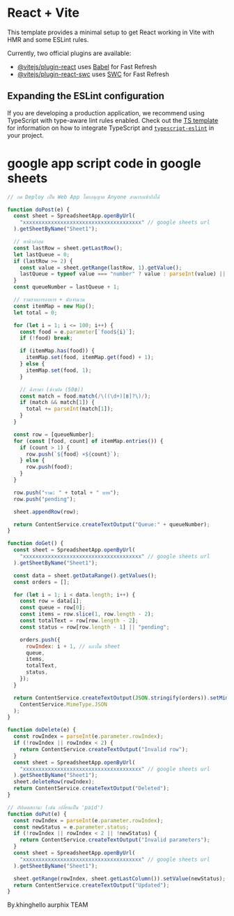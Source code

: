 # React + Vite

This template provides a minimal setup to get React working in Vite with HMR and some ESLint rules.

Currently, two official plugins are available:

- [@vitejs/plugin-react](https://github.com/vitejs/vite-plugin-react/blob/main/packages/plugin-react) uses [Babel](https://babeljs.io/) for Fast Refresh
- [@vitejs/plugin-react-swc](https://github.com/vitejs/vite-plugin-react/blob/main/packages/plugin-react-swc) uses [SWC](https://swc.rs/) for Fast Refresh

## Expanding the ESLint configuration

If you are developing a production application, we recommend using TypeScript with type-aware lint rules enabled. Check out the [TS template](https://github.com/vitejs/vite/tree/main/packages/create-vite/template-react-ts) for information on how to integrate TypeScript and [`typescript-eslint`](https://typescript-eslint.io) in your project.

# google app script code in google sheets

```js
// กด Deploy เป็น Web App โดยอนุญาต Anyone สามารถเข้าถึงได้

function doPost(e) {
  const sheet = SpreadsheetApp.openByUrl(
    "xxxxxxxxxxxxxxxxxxxxxxxxxxxxxxxxxxxxxx" // google sheets url 
  ).getSheetByName("Sheet1");

  // หาคิวล่าสุด
  const lastRow = sheet.getLastRow();
  let lastQueue = 0;
  if (lastRow >= 2) {
    const value = sheet.getRange(lastRow, 1).getValue();
    lastQueue = typeof value === "number" ? value : parseInt(value) || 0;
  }
  const queueNumber = lastQueue + 1;

  // รวมรายการอาหาร + นับจำนวน
  const itemMap = new Map();
  let total = 0;

  for (let i = 1; i <= 100; i++) {
    const food = e.parameter[`food${i}`];
    if (!food) break;

    if (itemMap.has(food)) {
      itemMap.set(food, itemMap.get(food) + 1);
    } else {
      itemMap.set(food, 1);
    }

    // ดึงราคา (ข้าวผัด (50฿))
    const match = food.match(/\((\d+)[฿]?\)/);
    if (match && match[1]) {
      total += parseInt(match[1]);
    }
  }

  const row = [queueNumber];
  for (const [food, count] of itemMap.entries()) {
    if (count > 1) {
      row.push(`${food} ×${count}`);
    } else {
      row.push(food);
    }
  }

  row.push("รวม: " + total + " บาท");
  row.push("pending");

  sheet.appendRow(row);

  return ContentService.createTextOutput("Queue:" + queueNumber);
}

function doGet() {
  const sheet = SpreadsheetApp.openByUrl(
    "xxxxxxxxxxxxxxxxxxxxxxxxxxxxxxxxxxxxxx" // google sheets url
  ).getSheetByName("Sheet1");

  const data = sheet.getDataRange().getValues();
  const orders = [];

  for (let i = 1; i < data.length; i++) {
    const row = data[i];
    const queue = row[0];
    const items = row.slice(1, row.length - 2);
    const totalText = row[row.length - 2];
    const status = row[row.length - 1] || "pending";

    orders.push({
      rowIndex: i + 1, // แถวใน sheet
      queue,
      items,
      totalText,
      status,
    });
  }

  return ContentService.createTextOutput(JSON.stringify(orders)).setMimeType(
    ContentService.MimeType.JSON
  );
}

function doDelete(e) {
  const rowIndex = parseInt(e.parameter.rowIndex);
  if (!rowIndex || rowIndex < 2) {
    return ContentService.createTextOutput("Invalid row");
  }
  const sheet = SpreadsheetApp.openByUrl(
    "xxxxxxxxxxxxxxxxxxxxxxxxxxxxxxxxxxxxxx" // google sheets url
  ).getSheetByName("Sheet1");
  sheet.deleteRow(rowIndex);
  return ContentService.createTextOutput("Deleted");
}

// อัปเดตสถานะ (เช่น เปลี่ยนเป็น 'paid')
function doPut(e) {
  const rowIndex = parseInt(e.parameter.rowIndex);
  const newStatus = e.parameter.status;
  if (!rowIndex || rowIndex < 2 || !newStatus) {
    return ContentService.createTextOutput("Invalid parameters");
  }
  const sheet = SpreadsheetApp.openByUrl(
    "xxxxxxxxxxxxxxxxxxxxxxxxxxxxxxxxxxxxxx" // google sheets url
  ).getSheetByName("Sheet1");

  sheet.getRange(rowIndex, sheet.getLastColumn()).setValue(newStatus);
  return ContentService.createTextOutput("Updated");
}
```


By.khinghello aurphix TEAM
